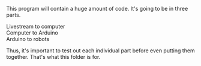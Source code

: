 This program will contain a huge amount of code. It's going to be in three parts.


Livestream to computer <br>
Computer to Arduino <br>
Arduino to robots <br>

Thus, it's important to test out each individual part before even putting them together. That's what this folder is for.
